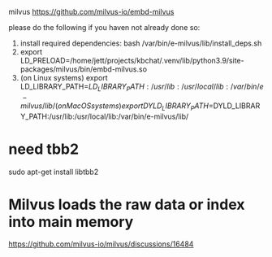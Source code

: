 milvus
https://github.com/milvus-io/embd-milvus

please do the following if you haven not already done so:
1. install required dependencies: bash /var/bin/e-milvus/lib/install_deps.sh
2. export LD_PRELOAD=/home/jett/projects/kbchat/.venv/lib/python3.9/site-packages/milvus/bin/embd-milvus.so
3. (on Linux systems) export LD_LIBRARY_PATH=$LD_LIBRARY_PATH:/usr/lib:/usr/local/lib:/var/bin/e-milvus/lib/
   (on MacOS systems) export DYLD_LIBRARY_PATH=$DYLD_LIBRARY_PATH:/usr/lib:/usr/local/lib:/var/bin/e-milvus/lib/


# need tbb2
sudo apt-get install libtbb2



# Milvus loads the raw data or index into main memory
https://github.com/milvus-io/milvus/discussions/16484
